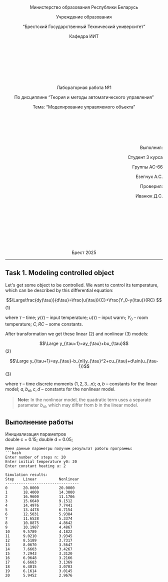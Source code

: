 <p align="center"> Министерство образования Республики Беларусь</p>
<p align="center">Учреждение образования</p>
<p align="center">“Брестский Государственный Технический университет”</p>
<p align="center">Кафедра ИИТ</p>
<br><br><br><br><br><br><br>
<p align="center">Лабораторная работа №1</p>
<p align="center">По дисциплине “Теория и методы автоматического управления”</p>
<p align="center">Тема: “Моделирование управляемого объекта”</p>
<br><br><br><br><br>
<p align="right">Выполнил:</p>
<p align="right">Студент 3 курса</p>
<p align="right">Группы АС-66</p>
<p align="right">Езепчук А.С.</p>
<p align="right">Проверил:</p>
<p align="right">Иванюк Д.С.</p>
<br><br><br><br><br><br><br><br>
<p align="center">Брест 2025</p>

---
## Task 1. Modeling controlled object
Let's get some object to be controlled. We want to control its temperature, which can be described by this differential equation:

$$\Large\frac{dy(\tau)}{d\tau}=\frac{u(\tau)}{C}+\frac{Y_0-y(\tau)}{RC} $$ (1)

where $\tau$ – time; $y(\tau)$ – input temperature; $u(\tau)$ – input warm; $Y_0$ – room temperature; $C,RC$ – some constants.

After transformation we get these linear (2) and nonlinear (3) models:

$$\Large y_{\tau+1}=ay_{\tau}+bu_{\tau}$$ (2)

$$\Large y_{\tau+1}=ay_{\tau}-b_{nl}y_{\tau}^2+cu_{\tau}+d\sin(u_{\tau-1})$$ (3)

where $\tau$ – time discrete moments ($1,2,3{\dots}n$); $a,b$ – constants for the linear model; $a,b_{nl},c,d$ – constants for the nonlinear model.

> **Note:** In the nonlinear model, the quadratic term uses a separate parameter $b_{nl}$, which may differ from $b$ in the linear model.

## Выполнение работы
Инициализация параметров  
double c = 0.15;
double d = 0.05;

```
Имея данные параметры получим результат работы программы:
```bash
Enter number of steps n: 20
Enter initial temperature y0: 20   
Enter constant heating u: 2

Simulation results:
Step    Linear          Nonlinear  
---------------------------------  
0       20.0000         20.0000    
1       18.4000         14.3000    
2       16.9600         11.1706    
3       15.6640         9.1512     
4       14.4976         7.7441     
5       13.4478         6.7154     
6       12.5031         5.9384     
7       11.6528         5.3374     
8       10.8875         4.8642     
9       10.1987         4.4867     
10      9.5789          4.1822     
11      9.0210          3.9345     
12      8.5189          3.7317     
13      8.0670          3.5647     
14      7.6603          3.4267     
15      7.2943          3.3120     
16      6.9648          3.2166     
17      6.6683          3.1369     
18      6.4015          3.0703     
19      6.1614          3.0145     
20      5.9452          2.9676
```